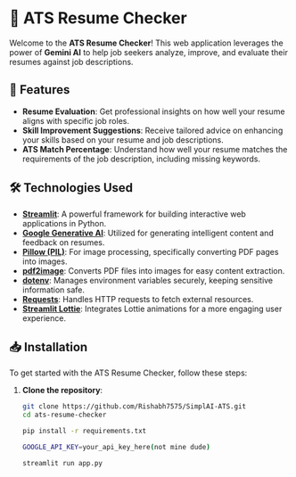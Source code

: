 # 📄 ATS Resume Checker

Welcome to the **ATS Resume Checker**! This web application leverages the power of **Gemini AI** to help job seekers analyze, improve, and evaluate their resumes against job descriptions. 

## 🚀 Features
- **Resume Evaluation**: Get professional insights on how well your resume aligns with specific job roles.
- **Skill Improvement Suggestions**: Receive tailored advice on enhancing your skills based on your resume and job descriptions.
- **ATS Match Percentage**: Understand how well your resume matches the requirements of the job description, including missing keywords.

## 🛠️ Technologies Used
- **[Streamlit](https://streamlit.io/)**: A powerful framework for building interactive web applications in Python.
- **[Google Generative AI](https://cloud.google.com/generative-ai)**: Utilized for generating intelligent content and feedback on resumes.
- **[Pillow (PIL)](https://pillow.readthedocs.io/en/stable/)**: For image processing, specifically converting PDF pages into images.
- **[pdf2image](https://pdf2image.readthedocs.io/en/latest/)**: Converts PDF files into images for easy content extraction.
- **[dotenv](https://pypi.org/project/python-dotenv/)**: Manages environment variables securely, keeping sensitive information safe.
- **[Requests](https://docs.python-requests.org/en/latest/)**: Handles HTTP requests to fetch external resources.
- **[Streamlit Lottie](https://github.com/streamlit/streamlit-lottie)**: Integrates Lottie animations for a more engaging user experience.

## 📥 Installation
To get started with the ATS Resume Checker, follow these steps:

1. **Clone the repository**:
   ```bash
   git clone https://github.com/Rishabh7575/SimplAI-ATS.git
   cd ats-resume-checker

   pip install -r requirements.txt

   GOOGLE_API_KEY=your_api_key_here(not mine dude)

   streamlit run app.py
   
